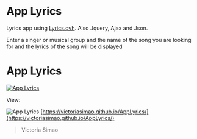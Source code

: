 # App Lyrics

Lyrics app using [Lyrics.ovh](https://lyricsovh.docs.apiary.io/#). Also Jquery, Ajax and Json.

Enter a singer or musical group and the name of the song you are looking for and the lyrics of the song will be displayed

# App Lyrics
[![App Lyrics](https://developers.messagemedia.com/wp-content/uploads/2019/01/apiary_sharing.png)](https://lyricsovh.docs.apiary.io/#)

View:

![App Lyrics](source/images/appLyrics.gif)
[https://victoriasimao.github.io/AppLyrics/](https://victoriasimao.github.io/AppLyrics/)

> Victoria Simao